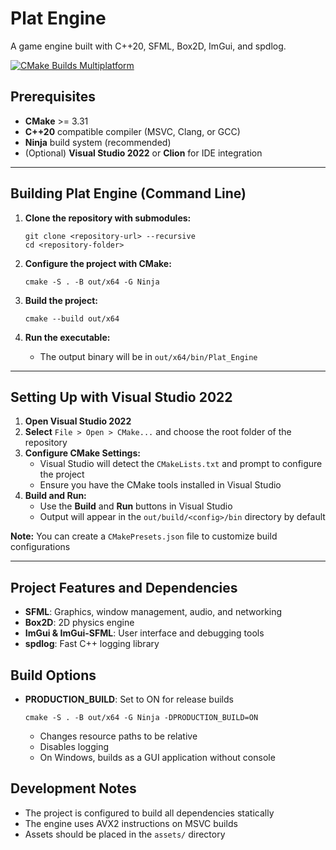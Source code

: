 # Plat Engine

A game engine built with C++20, SFML, Box2D, ImGui, and spdlog.

[![CMake Builds Multiplatform](https://github.com/rahulc0dy/Plat-Engine/actions/workflows/cmake_build.yml/badge.svg)](https://github.com/rahulc0dy/Plat-Engine/actions/workflows/cmake_build.yml)

## Prerequisites

- **CMake** >= 3.31
- **C++20** compatible compiler (MSVC, Clang, or GCC)
- **Ninja** build system (recommended)
- (Optional) **Visual Studio 2022** or **Clion** for IDE integration

---

## Building Plat Engine (Command Line)

1. **Clone the repository with submodules:**
   ```
   git clone <repository-url> --recursive
   cd <repository-folder>
   ```

2. **Configure the project with CMake:**
   ```
   cmake -S . -B out/x64 -G Ninja
   ```

3. **Build the project:**
   ```
   cmake --build out/x64
   ```

4. **Run the executable:**
    - The output binary will be in `out/x64/bin/Plat_Engine`

---

## Setting Up with Visual Studio 2022

1. **Open Visual Studio 2022**
2. **Select** `File > Open > CMake...` and choose the root folder of the repository
3. **Configure CMake Settings:**
    - Visual Studio will detect the `CMakeLists.txt` and prompt to configure the project
    - Ensure you have the CMake tools installed in Visual Studio
4. **Build and Run:**
    - Use the **Build** and **Run** buttons in Visual Studio
    - Output will appear in the `out/build/<config>/bin` directory by default

**Note:** You can create a `CMakePresets.json` file to customize build configurations

---

## Project Features and Dependencies

- **SFML**: Graphics, window management, audio, and networking
- **Box2D**: 2D physics engine
- **ImGui & ImGui-SFML**: User interface and debugging tools
- **spdlog**: Fast C++ logging library

## Build Options

- **PRODUCTION_BUILD**: Set to ON for release builds
  ```
  cmake -S . -B out/x64 -G Ninja -DPRODUCTION_BUILD=ON
  ```
    - Changes resource paths to be relative
    - Disables logging
    - On Windows, builds as a GUI application without console

## Development Notes

- The project is configured to build all dependencies statically
- The engine uses AVX2 instructions on MSVC builds
- Assets should be placed in the `assets/` directory